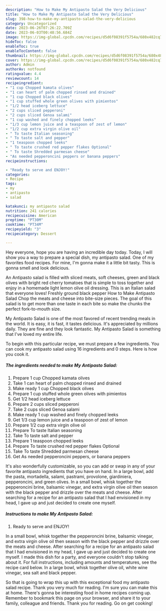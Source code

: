 ```yaml
---
description: "How to Make My Antipasto Salad the Very Delicious"
title: "How to Make My Antipasto Salad the Very Delicious"
slug: 398-how-to-make-my-antipasto-salad-the-very-delicious
category: Uncategorized
date: 2023-06-26T07:26:22.709Z
date: 2023-06-03T00:48:56.684Z
image: https://img-global.cpcdn.com/recipes/d5d6f08391f5754a/680x482cq70/my-antipasto-salad-recipe-main-photo.jpg
hideToc: false
enableToc: true
enableTocContent: false
thumbnail: https://img-global.cpcdn.com/recipes/d5d6f08391f5754a/680x482cq70/my-antipasto-salad-recipe-main-photo.jpg
cover: https://img-global.cpcdn.com/recipes/d5d6f08391f5754a/680x482cq70/my-antipasto-salad-recipe-main-photo.jpg
author: Admin
authorAv: notfound
ratingvalue: 4.4
reviewcount: 14
recipeingredient:
- "1 cup Chopped kamata olives"
- "1 can heart of palm chopped rinsed and drained"
- "1 cup Chopped black olives"
- "1 cup stuffed whole green olives with pimientos"
- "1/2 head iceberg lettuce"
- "2 cups sliced pepperoni"
- "2 cups sliced Genoa salami"
- "1 cup washed and finely chopped leeks"
- "1/3 cup lemon juice and a teaspoon of zest of lemon"
- "1/2 cup extra virgin olive oil"
- " To taste Italian seasoning"
- " To taste salt and pepper"
- "1 teaspoon chopped leeks"
- " To taste crushed red pepper flakes Optional"
- " To taste Shredded parmesan cheese"
- "As needed pepperoncini peppers or banana peppers"
recipeinstructions:

- "Ready to serve and ENJOY!"
categories:
- Recipe
tags:
- my
- antipasto
- salad

katakunci: my antipasto salad 
nutrition: 241 calories
recipecuisine: American
preptime: "PT30M"
cooktime: "PT34M"
recipeyield: "3"
recipecategory: Dessert

---
```



Hey everyone, hope you are having an incredible day today. Today, I will show you a way to prepare a special dish, my antipasto salad. One of my favorites food recipes. For mine, I'm gonna make it a little bit tasty. This is gonna smell and look delicious.

An Antipasto salad is filled with sliced meats, soft cheeses, green and black olives with bright red cherry tomatoes that is simple to toss together and enjoy in a homemade light lemon olive oil dressing. This is an Italian salad that everyone loves! Freshly ground black pepper How to Make Antipasto Salad Chop the meats and cheese into bite-size pieces. The goal of this salad is to get more than one taste in each bite so make the chunks the perfect fork-to-mouth size.

My Antipasto Salad is one of the most favored of recent trending meals in the world. It is easy, it is fast, it tastes delicious. It's appreciated by millions daily. They are fine and they look fantastic. My Antipasto Salad is something that I've loved my entire life.


To begin with this particular recipe, we must prepare a few ingredients. You can cook my antipasto salad using 16 ingredients and 0 steps. Here is how you cook it.

<!--inarticleads1-->

##### The ingredients needed to make My Antipasto Salad:

1. Prepare 1 cup Chopped kamata olives
1. Take 1 can heart of palm chopped rinsed and drained
1. Make ready 1 cup Chopped black olives
1. Prepare 1 cup stuffed whole green olives with pimientos
1. Get 1/2 head iceberg lettuce
1. Prepare 2 cups sliced pepperoni
1. Take 2 cups sliced Genoa salami
1. Make ready 1 cup washed and finely chopped leeks
1. Get 1/3 cup lemon juice and a teaspoon of zest of lemon
1. Prepare 1/2 cup extra virgin olive oil
1. Prepare  To taste Italian seasoning
1. Take  To taste salt and pepper
1. Prepare 1 teaspoon chopped leeks
1. Prepare  To taste crushed red pepper flakes Optional
1. Take  To taste Shredded parmesan cheese
1. Get As needed pepperoncini peppers, or banana peppers


It&#39;s also wonderfully customizable, so you can add or swap in any of your favorite antipasto ingredients that you have on hand. In a large bowl, add the pasta, mortadella, salami, pastrami, provolone, giardiniera, pepperoncini, and green olives. In a small bowl, whisk together the pepperoncini brine, balsamic vinegar, and extra virgin olive oil then season with the black pepper and drizzle over the meats and cheese. After searching for a recipe for an antipasto salad that I had envisioned in my head, I gave up and just decided to create one myself. 

<!--inarticleads2-->

##### Instructions to make My Antipasto Salad:


1. Ready to serve and ENJOY!

In a small bowl, whisk together the pepperoncini brine, balsamic vinegar, and extra virgin olive oil then season with the black pepper and drizzle over the meats and cheese. After searching for a recipe for an antipasto salad that I had envisioned in my head, I gave up and just decided to create one myself. I made this dish for a party, and everyone couldn&#39;t stop talking about it. For full instructions, including amounts and temperatures, see the recipe card below. In a large bowl, whisk together olive oil, white wine vinegar, sea salt and black pepper. 

So that is going to wrap this up with this exceptional food my antipasto salad recipe. Thank you very much for reading. I'm sure you can make this at home. There's gonna be interesting food in home recipes coming up. Remember to bookmark this page on your browser, and share it to your family, colleague and friends. Thank you for reading. Go on get cooking!
